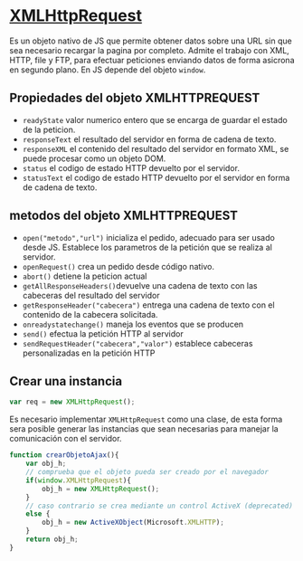 # [XMLHttpRequest](https://developer.mozilla.org/es/docs/Web/API/XMLHttpRequest)
Es un objeto nativo de JS que permite obtener datos sobre una URL sin que sea necesario recargar la pagina por completo.
Admite el trabajo con XML, HTTP, file y FTP, para efectuar peticiones enviando datos de forma asicrona en segundo plano.
En JS depende del objeto ```window```.


## Propiedades del objeto XMLHTTPREQUEST
- ```readyState``` valor numerico entero que se encarga de guardar el estado de la peticion.
- ```responseText``` el resultado del servidor en forma de cadena de texto.
- ```responseXML``` el contenido del resultado del servidor en formato XML, se puede procesar como un objeto DOM.
- ```status``` el codigo de estado HTTP devuelto por el servidor.
- ```statusText``` el codigo de estado HTTP devuelto por el servidor en forma de cadena de texto.


## metodos del objeto XMLHTTPREQUEST
- ```open("metodo","url")``` inicializa el pedido, adecuado para ser usado desde JS. Establece los parametros de la petición que se realiza al servidor.
- ```openRequest()``` crea un pedido desde código nativo.
- ```abort()``` detiene la peticion actual
- ```getAllResponseHeaders()```devuelve una cadena de texto con las cabeceras del resultado del servidor
- ```getResponseHeader("cabecera")``` entrega una cadena de texto con el contenido de la cabecera solicitada.
- ```onreadystatechange()``` maneja los eventos que se producen
- ```send()``` efectua la petición HTTP al servidor
- ```sendRequestHeader("cabecera","valor")``` establece cabeceras personalizadas en la petición HTTP




## Crear una instancia
```js
var req = new XMLHttpRequest();
```
Es necesario implementar ```XMLHttpRequest``` como una clase, de esta forma sera posible generar las instancias que sean necesarias para manejar la comunicación con el servidor.

```js
function crearObjetoAjax(){
    var obj_h;
    // comprueba que el objeto pueda ser creado por el navegador
    if(window.XMLHttpRequest){
        obj_h = new XMLHttpRequest();
    }
    // caso contrario se crea mediante un control ActiveX (deprecated)
    else {
        obj_h = new ActiveXObject(Microsoft.XMLHTTP);
    }
    return obj_h;
}
```